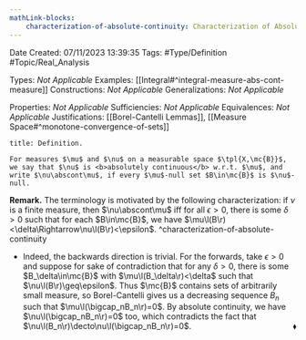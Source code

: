 ```yaml
---
mathLink-blocks:
    characterization-of-absolute-continuity: Characterization of Absolute Continuity
---
```


<div class="topSpace"></div>

Date Created: 07/11/2023 13:39:35
Tags: #Type/Definition #Topic/Real_Analysis

Types: <i>Not Applicable</i>
Examples: [[Integral#^integral-measure-abs-cont-measure]]
Constructions: <i>Not Applicable</i>
Generalizations: <i>Not Applicable</i>

Properties: <i>Not Applicable</i>
Sufficiencies: <i>Not Applicable</i>
Equivalences: <i>Not Applicable</i>
Justifications: [[Borel-Cantelli Lemmas]], [[Measure Space#^monotone-convergence-of-sets]]

``` ad-Definition
title: Definition.

For measures $\mu$ and $\nu$ on a measurable space $\tpl{X,\mc{B}}$, we say that $\nu$ is <b>absolutely continuous</b> w.r.t. $\mu$, and write $\nu\abscont\mu$, if every $\mu$-null set $B\in\mc{B}$ is $\nu$-null.

```

<b>Remark.</b> The terminology is motivated by the following characterization: if $\nu$ is a finite measure, then $\nu\abscont\mu$ iff for all $\epsilon>0$, there is some $\delta>0$ such that for each $B\in\mc{B}$, we have $\mu\l(B\r)<\delta\Rightarrow\nu\l(B\r)<\epsilon$. ^characterization-of-absolute-continuity
* Indeed, the backwards direction is trivial. For the forwards, take $\epsilon>0$ and suppose for sake of contradiction that for any $\delta>0$, there is some $B_\delta\in\mc{B}$ with $\mu\l(B_\delta\r)<\delta$ such that $\nu\l(B\r)\geq\epsilon$. Thus $\mc{B}$ contains sets of arbitrarily small measure, so Borel-Cantelli gives us a decreasing sequence $B_n$ such that $\mu\l(\bigcap_nB_n\r)=0$. By absolute continuity, we have $\nu\l(\bigcap_nB_n\r)=0$ too, which contradicts the fact that $\nu\l(B_n\r)\decto\nu\l(\bigcap_nB_n\r)=0$.<span style="float:right;">$\blacklozenge$</span>
